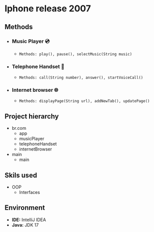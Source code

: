 # Iphone release 2007

## Methods 
- ### Music Player 💿
   - `Methods: play(), pause(), selectMusic(String music)` 
    
- ### Telephone Handset 📱
  - `Methods: call(String number), answer(), startVoiceCall()`

- ### Internet browser 🌐
  - `Methods: displayPage(String url), addNewTab(), updatePage()`

## Project hierarchy 
  - br.com 
    - app 
    - musicPlayer 
    - telephoneHandset 
    - internetBrowser 
  - main 
      - main 

## Skils used
  - OOP
    - Interfaces
  
## Environment
- **IDE:** IntelliJ IDEA
- **Java:** JDK 17


    
 




